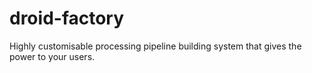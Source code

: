 # droid-factory
Highly customisable processing pipeline building system that gives the power to your users.
